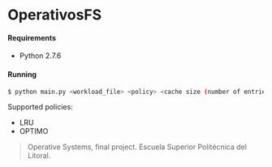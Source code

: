 # OperativosFS

#### Requirements ####
- Python 2.7.6

#### Running ####
```sh
$ python main.py <workload_file> <policy> <cache size (number of entries)>
```
 Supported policies:
 - LRU
 - OPTIMO

>Operative Systems, final project. Escuela Superior Politécnica del Litoral.
